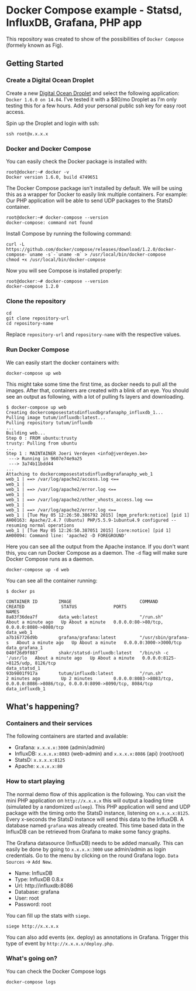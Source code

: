 # Docker Compose example - Statsd, InfluxDB, Grafana, PHP app

This repository was created to show of the possibilities of `Docker Compose` (formely known as Fig).

## Getting Started

### Create a Digital Ocean Droplet

Create a new [Digital Ocean Droplet](https://www.digitalocean.com/?refcode=fbf604436b3e) and select the following application: `Docker 1.6.0 on 14.04`.
I've tested it with a $80/mo Droplet as I'm only testing this for a few hours. Add your personal public ssh key for easy root access.

Spin up the Droplet and login with ssh:

```
ssh root@x.x.x.x
```

### Docker and Docker Compose

You can easily check the Docker package is installed with:

```
root@docker:~# docker -v
Docker version 1.6.0, build 4749651
```

The Docker Compose package isn't installed by default. We will be using this as a wrapper for Docker to easily link multiple containers.
For example: Our PHP application will be able to send UDP packages to the StatsD container.

```
root@docker:~# docker-compose --version
docker-compose: command not found
```

Install Compose by running the following command:

```
curl -L https://github.com/docker/compose/releases/download/1.2.0/docker-compose-`uname -s`-`uname -m` > /usr/local/bin/docker-compose
chmod +x /usr/local/bin/docker-compose
```

Now you will see Compose is installed properly:

```
root@docker:~# docker-compose --version
docker-compose 1.2.0
```

### Clone the repository

```
cd
git clone repository-url
cd repository-name
```

Replace `repository-url` and `repository-name` with the respective values.

### Run Docker Compose

We can easily start the docker containers with:

```
docker-compose up web
```

This might take some time the first time, as docker needs to pull all the images. After that, containers are created with a blink of an eye.
You should see an output as following, with a lot of pulling fs layers and downloading.

```
$ docker-compose up web
Creating dockercomposestatsdinfluxdbgrafanaphp_influxdb_1...
Pulling image tutum/influxdb:latest...
Pulling repository tutum/influxdb
...
Building web...
Step 0 : FROM ubuntu:trusty
trusty: Pulling from ubuntu
...
Step 1 : MAINTAINER Joeri Verdeyen <info@jverdeyen.be>
 ---> Running in 9607e74e9a25
 ---> 3a74b11bdd44
...
Attaching to dockercomposestatsdinfluxdbgrafanaphp_web_1
web_1 | ==> /var/log/apache2/access.log <==
web_1 |
web_1 | ==> /var/log/apache2/error.log <==
web_1 |
web_1 | ==> /var/log/apache2/other_vhosts_access.log <==
web_1 |
web_1 | ==> /var/log/apache2/error.log <==
web_1 | [Tue May 05 12:26:50.386792 2015] [mpm_prefork:notice] [pid 1] AH00163: Apache/2.4.7 (Ubuntu) PHP/5.5.9-1ubuntu4.9 configured -- resuming normal operations
web_1 | [Tue May 05 12:26:50.387051 2015] [core:notice] [pid 1] AH00094: Command line: 'apache2 -D FOREGROUND'
```

Here you can see all the output from the Apache instance.
If you don't want this, you can run Docker Compose as a daemon. The `-d` flag will make sure Docker Compose runs as a daemon.

```
docker-compose up -d web
```

You can see all the container running:

```
$ docker ps

CONTAINER ID        IMAGE                          COMMAND                CREATED              STATUS              PORTS                                                                              NAMES
8a83f36dea7f        data_web:latest                "/run.sh"              About a minute ago   Up About a minute   0.0.0.0:80->80/tcp, 0.0.0.0:8080->8080/tcp                                         data_web_1
a7b167726d9b        grafana/grafana:latest         "/usr/sbin/grafana-s   About a minute ago   Up About a minute   0.0.0.0:3000->3000/tcp                                                             data_grafana_1
040f26d9f887        shakr/statsd-influxdb:latest   "/bin/sh -c '/usr/lo   About a minute ago   Up About a minute   0.0.0.0:8125->8125/udp, 8126/tcp                                                   data_statsd_1
93b9801f917a        tutum/influxdb:latest          "/run.sh"              2 minutes ago        Up 2 minutes        0.0.0.0:8083->8083/tcp, 0.0.0.0:8086->8086/tcp, 0.0.0.0:8090->8090/tcp, 8084/tcp   data_influxdb_1
```

## What's happening?

### Containers and their services

The following containers are started and available:

* Grafana: `x.x.x.x:3000` (admin/admin)
* InfluxDB: `x.x.x.x:8083` (web-admin) and `x.x.x.x:8086` (api) (root/root)
* StatsD: `x.x.x.x:8125`
* Apache: `x.x.x.x:80`

### How to start playing

The normal demo flow of this application is the following.
You can visit the mini PHP application on `http://x.x.x.x` this will output a loading time (simulated by a randomized `usleep`).
This PHP application will send and UDP package with the timing onto the StatsD instance, listening on `x.x.x.x:8125`.
Every x-seconds the StatsD instance will send this data to the InfluxDB. A database named `grafana` was already created.
This time based data in the InfluxDB can be retrieved from Grafana to make some fancy graphs.

The Grafana datasource (InfluxDB) needs to be added manually. This can easily be done by going to `x.x.x.x:3000` use admin/admin as login credentials.
Go to the menu by clicking on the round Grafana logo. `Data Sources` -> `Add New`.

* Name: InfluxDB
* Type: InfluxDB 0.8.x
* Url: http://influxdb:8086
* Database: grafana
* User: root
* Password: root

You can fill up the stats with `siege`.

```
siege http://x.x.x.x
```

You can also add events (ex. deploy) as annotations in Grafana.
Trigger this type of event by `http://x.x.x.x/deploy.php`.


### What's going on?

You can check the Docker Compose logs

```
docker-compose logs
```
